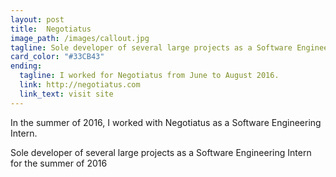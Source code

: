 ```yaml
---
layout: post
title:  Negotiatus
image_path: /images/callout.jpg
tagline: Sole developer of several large projects as a Software Engineering Intern for the summer of 2016
card_color: "#33CB43"
ending:
  tagline: I worked for Negotiatus from June to August 2016.
  link: http://negotiatus.com
  link_text: visit site
---
```


In the summer of 2016, I worked with Negotiatus as a Software Engineering Intern.

Sole developer of several large projects as a Software Engineering Intern for the summer of 2016
